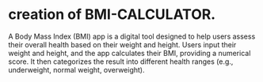 # creation of BMI-CALCULATOR.
A Body Mass Index (BMI) app is a digital tool designed to help users assess their overall health based on their weight and height. Users input their weight and height, and the app calculates their BMI, providing a numerical score. It then categorizes the result into different health ranges (e.g., underweight, normal weight, overweight).
